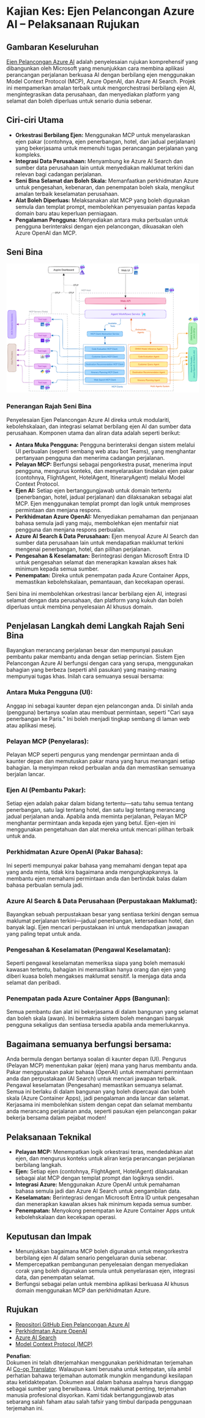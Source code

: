 <!--
CO_OP_TRANSLATOR_METADATA:
{
  "original_hash": "b6b1bc868efed4cf02c52f8deada559d",
  "translation_date": "2025-05-17T17:32:31+00:00",
  "source_file": "09-CaseStudy/Readme.md",
  "language_code": "ms"
}
-->
# Kajian Kes: Ejen Pelancongan Azure AI – Pelaksanaan Rujukan

## Gambaran Keseluruhan

[Ejen Pelancongan Azure AI](https://github.com/Azure-Samples/azure-ai-travel-agents) adalah penyelesaian rujukan komprehensif yang dibangunkan oleh Microsoft yang menunjukkan cara membina aplikasi perancangan perjalanan berkuasa AI dengan berbilang ejen menggunakan Model Context Protocol (MCP), Azure OpenAI, dan Azure AI Search. Projek ini mempamerkan amalan terbaik untuk mengorchestrasi berbilang ejen AI, mengintegrasikan data perusahaan, dan menyediakan platform yang selamat dan boleh diperluas untuk senario dunia sebenar.

## Ciri-ciri Utama
- **Orkestrasi Berbilang Ejen:** Menggunakan MCP untuk menyelaraskan ejen pakar (contohnya, ejen penerbangan, hotel, dan jadual perjalanan) yang bekerjasama untuk memenuhi tugas perancangan perjalanan yang kompleks.
- **Integrasi Data Perusahaan:** Menyambung ke Azure AI Search dan sumber data perusahaan lain untuk menyediakan maklumat terkini dan relevan bagi cadangan perjalanan.
- **Seni Bina Selamat dan Boleh Skala:** Memanfaatkan perkhidmatan Azure untuk pengesahan, kebenaran, dan penempatan boleh skala, mengikut amalan terbaik keselamatan perusahaan.
- **Alat Boleh Diperluas:** Melaksanakan alat MCP yang boleh digunakan semula dan templat prompt, membolehkan penyesuaian pantas kepada domain baru atau keperluan perniagaan.
- **Pengalaman Pengguna:** Menyediakan antara muka perbualan untuk pengguna berinteraksi dengan ejen pelancongan, dikuasakan oleh Azure OpenAI dan MCP.

## Seni Bina
![Seni Bina](https://github.com/Azure-Samples/azure-ai-travel-agents/blob/main/docs/ai-travel-agents-architecture-diagram.png)

### Penerangan Rajah Seni Bina

Penyelesaian Ejen Pelancongan Azure AI direka untuk modulariti, kebolehskalaan, dan integrasi selamat berbilang ejen AI dan sumber data perusahaan. Komponen utama dan aliran data adalah seperti berikut:

- **Antara Muka Pengguna:** Pengguna berinteraksi dengan sistem melalui UI perbualan (seperti sembang web atau bot Teams), yang menghantar pertanyaan pengguna dan menerima cadangan perjalanan.
- **Pelayan MCP:** Berfungsi sebagai pengorkestra pusat, menerima input pengguna, mengurus konteks, dan menyelaraskan tindakan ejen pakar (contohnya, FlightAgent, HotelAgent, ItineraryAgent) melalui Model Context Protocol.
- **Ejen AI:** Setiap ejen bertanggungjawab untuk domain tertentu (penerbangan, hotel, jadual perjalanan) dan dilaksanakan sebagai alat MCP. Ejen menggunakan templat prompt dan logik untuk memproses permintaan dan menjana respons.
- **Perkhidmatan Azure OpenAI:** Menyediakan pemahaman dan penjanaan bahasa semula jadi yang maju, membolehkan ejen mentafsir niat pengguna dan menjana respons perbualan.
- **Azure AI Search & Data Perusahaan:** Ejen menyoal Azure AI Search dan sumber data perusahaan lain untuk mendapatkan maklumat terkini mengenai penerbangan, hotel, dan pilihan perjalanan.
- **Pengesahan & Keselamatan:** Berintegrasi dengan Microsoft Entra ID untuk pengesahan selamat dan menerapkan kawalan akses hak minimum kepada semua sumber.
- **Penempatan:** Direka untuk penempatan pada Azure Container Apps, memastikan kebolehskalaan, pemantauan, dan kecekapan operasi.

Seni bina ini membolehkan orkestrasi lancar berbilang ejen AI, integrasi selamat dengan data perusahaan, dan platform yang kukuh dan boleh diperluas untuk membina penyelesaian AI khusus domain.

## Penjelasan Langkah demi Langkah Rajah Seni Bina
Bayangkan merancang perjalanan besar dan mempunyai pasukan pembantu pakar membantu anda dengan setiap perincian. Sistem Ejen Pelancongan Azure AI berfungsi dengan cara yang serupa, menggunakan bahagian yang berbeza (seperti ahli pasukan) yang masing-masing mempunyai tugas khas. Inilah cara semuanya sesuai bersama:

### Antara Muka Pengguna (UI):
Anggap ini sebagai kaunter depan ejen pelancongan anda. Di sinilah anda (pengguna) bertanya soalan atau membuat permintaan, seperti "Cari saya penerbangan ke Paris." Ini boleh menjadi tingkap sembang di laman web atau aplikasi mesej.

### Pelayan MCP (Penyelaras):
Pelayan MCP seperti pengurus yang mendengar permintaan anda di kaunter depan dan memutuskan pakar mana yang harus menangani setiap bahagian. Ia menyimpan rekod perbualan anda dan memastikan semuanya berjalan lancar.

### Ejen AI (Pembantu Pakar):
Setiap ejen adalah pakar dalam bidang tertentu—satu tahu semua tentang penerbangan, satu lagi tentang hotel, dan satu lagi tentang merancang jadual perjalanan anda. Apabila anda meminta perjalanan, Pelayan MCP menghantar permintaan anda kepada ejen yang betul. Ejen-ejen ini menggunakan pengetahuan dan alat mereka untuk mencari pilihan terbaik untuk anda.

### Perkhidmatan Azure OpenAI (Pakar Bahasa):
Ini seperti mempunyai pakar bahasa yang memahami dengan tepat apa yang anda minta, tidak kira bagaimana anda mengungkapkannya. Ia membantu ejen memahami permintaan anda dan bertindak balas dalam bahasa perbualan semula jadi.

### Azure AI Search & Data Perusahaan (Perpustakaan Maklumat):
Bayangkan sebuah perpustakaan besar yang sentiasa terkini dengan semua maklumat perjalanan terkini—jadual penerbangan, ketersediaan hotel, dan banyak lagi. Ejen mencari perpustakaan ini untuk mendapatkan jawapan yang paling tepat untuk anda.

### Pengesahan & Keselamatan (Pengawal Keselamatan):
Seperti pengawal keselamatan memeriksa siapa yang boleh memasuki kawasan tertentu, bahagian ini memastikan hanya orang dan ejen yang diberi kuasa boleh mengakses maklumat sensitif. Ia menjaga data anda selamat dan peribadi.

### Penempatan pada Azure Container Apps (Bangunan):
Semua pembantu dan alat ini bekerjasama di dalam bangunan yang selamat dan boleh skala (awan). Ini bermakna sistem boleh menangani banyak pengguna sekaligus dan sentiasa tersedia apabila anda memerlukannya.

## Bagaimana semuanya berfungsi bersama:

Anda bermula dengan bertanya soalan di kaunter depan (UI).
Pengurus (Pelayan MCP) menentukan pakar (ejen) mana yang harus membantu anda.
Pakar menggunakan pakar bahasa (OpenAI) untuk memahami permintaan anda dan perpustakaan (AI Search) untuk mencari jawapan terbaik.
Pengawal keselamatan (Pengesahan) memastikan semuanya selamat.
Semua ini berlaku di dalam bangunan yang boleh dipercayai dan boleh skala (Azure Container Apps), jadi pengalaman anda lancar dan selamat.
Kerjasama ini membolehkan sistem dengan cepat dan selamat membantu anda merancang perjalanan anda, seperti pasukan ejen pelancongan pakar bekerja bersama dalam pejabat moden!

## Pelaksanaan Teknikal
- **Pelayan MCP:** Menempatkan logik orkestrasi teras, mendedahkan alat ejen, dan mengurus konteks untuk aliran kerja perancangan perjalanan berbilang langkah.
- **Ejen:** Setiap ejen (contohnya, FlightAgent, HotelAgent) dilaksanakan sebagai alat MCP dengan templat prompt dan logiknya sendiri.
- **Integrasi Azure:** Menggunakan Azure OpenAI untuk pemahaman bahasa semula jadi dan Azure AI Search untuk pengambilan data.
- **Keselamatan:** Berintegrasi dengan Microsoft Entra ID untuk pengesahan dan menerapkan kawalan akses hak minimum kepada semua sumber.
- **Penempatan:** Menyokong penempatan ke Azure Container Apps untuk kebolehskalaan dan kecekapan operasi.

## Keputusan dan Impak
- Menunjukkan bagaimana MCP boleh digunakan untuk mengorkestra berbilang ejen AI dalam senario pengeluaran dunia sebenar.
- Mempercepatkan pembangunan penyelesaian dengan menyediakan corak yang boleh digunakan semula untuk penyelarasan ejen, integrasi data, dan penempatan selamat.
- Berfungsi sebagai pelan untuk membina aplikasi berkuasa AI khusus domain menggunakan MCP dan perkhidmatan Azure.

## Rujukan
- [Repositori GitHub Ejen Pelancongan Azure AI](https://github.com/Azure-Samples/azure-ai-travel-agents)
- [Perkhidmatan Azure OpenAI](https://azure.microsoft.com/en-us/products/ai-services/openai-service/)
- [Azure AI Search](https://azure.microsoft.com/en-us/products/ai-services/ai-search/)
- [Model Context Protocol (MCP)](https://modelcontextprotocol.io/)

**Penafian**:  
Dokumen ini telah diterjemahkan menggunakan perkhidmatan terjemahan AI [Co-op Translator](https://github.com/Azure/co-op-translator). Walaupun kami berusaha untuk ketepatan, sila ambil perhatian bahawa terjemahan automatik mungkin mengandungi kesilapan atau ketidaktepatan. Dokumen asal dalam bahasa asalnya harus dianggap sebagai sumber yang berwibawa. Untuk maklumat penting, terjemahan manusia profesional disyorkan. Kami tidak bertanggungjawab atas sebarang salah faham atau salah tafsir yang timbul daripada penggunaan terjemahan ini.
